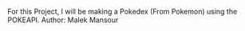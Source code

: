 For this Project, I will be making a Pokedex (From Pokemon) using the POKEAPI.
Author: Malek Mansour

